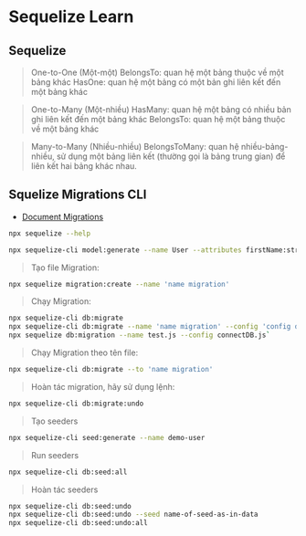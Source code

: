 # Sequelize Learn

Sequelize
--------------------
> One-to-One (Một-một)
> BelongsTo: quan hệ một bảng thuộc về một bảng khác
> HasOne: quan hệ một bảng có một bản ghi liên kết đến một bảng khác

> One-to-Many (Một-nhiều)
> HasMany: quan hệ một bảng có nhiều bản ghi liên kết đến một bảng khác
> BelongsTo: quan hệ một bảng thuộc về một bảng khác

> Many-to-Many (Nhiều-nhiều)
> BelongsToMany: quan hệ nhiều-bảng-nhiều, sử dụng một bảng liên kết (thường gọi là bảng trung gian) để liên kết hai bảng khác nhau.

Squelize Migrations CLI
-----------------------
- [Document Migrations](https://sequelize.org/docs/v6/other-topics/migrations/)
```bash
npx sequelize --help
```

```bash
npx sequelize-cli model:generate --name User --attributes firstName:string,lastName:string,email:string
```

> Tạo file Migration:
```bash
npx sequelize migration:create --name 'name migration'
```

> Chạy Migration:
```bash
npx sequelize-cli db:migrate
npx sequelize-cli db:migrate --name 'name migration' --config 'config db'
npx sequelize db:migration --name test.js --config connectDB.js`
```

> Chạy Migration theo tên file:
```bash
npx sequelize-cli db:migrate --to 'name migration'
```

> Hoàn tác migration, hãy sử dụng lệnh:
```bash
npx sequelize-cli db:migrate:undo
```

> Tạo seeders
```bash
npx sequelize-cli seed:generate --name demo-user
```
> Run seeders
```bash
npx sequelize-cli db:seed:all
```
> Hoàn tác seeders
```bash
npx sequelize-cli db:seed:undo
npx sequelize-cli db:seed:undo --seed name-of-seed-as-in-data
npx sequelize-cli db:seed:undo:all
```